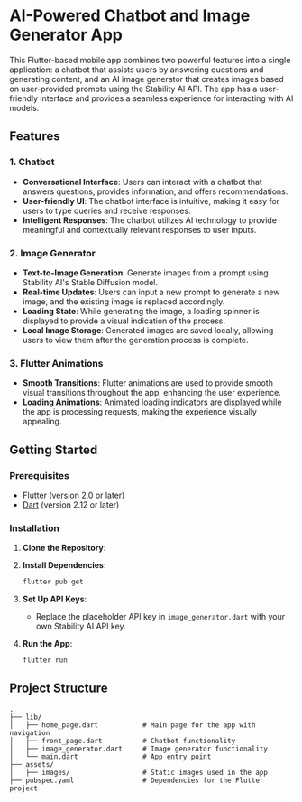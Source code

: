 # AI-Powered Chatbot and Image Generator App

This Flutter-based mobile app combines two powerful features into a single application: a chatbot that assists users by answering questions and generating content, and an AI image generator that creates images based on user-provided prompts using the Stability AI API. The app has a user-friendly interface and provides a seamless experience for interacting with AI models.

## Features

### 1. Chatbot
- **Conversational Interface**: Users can interact with a chatbot that answers questions, provides information, and offers recommendations.
- **User-friendly UI**: The chatbot interface is intuitive, making it easy for users to type queries and receive responses.
- **Intelligent Responses**: The chatbot utilizes AI technology to provide meaningful and contextually relevant responses to user inputs.

### 2. Image Generator
- **Text-to-Image Generation**: Generate images from a prompt using Stability AI's Stable Diffusion model.
- **Real-time Updates**: Users can input a new prompt to generate a new image, and the existing image is replaced accordingly.
- **Loading State**: While generating the image, a loading spinner is displayed to provide a visual indication of the process.
- **Local Image Storage**: Generated images are saved locally, allowing users to view them after the generation process is complete.

### 3. Flutter Animations
- **Smooth Transitions**: Flutter animations are used to provide smooth visual transitions throughout the app, enhancing the user experience.
- **Loading Animations**: Animated loading indicators are displayed while the app is processing requests, making the experience visually appealing.



## Getting Started

### Prerequisites
- [Flutter](https://flutter.dev/docs/get-started/install) (version 2.0 or later)
- [Dart](https://dart.dev/get-dart) (version 2.12 or later)

### Installation

1. **Clone the Repository**:

2. **Install Dependencies**:
    ```bash
    flutter pub get
    ```

3. **Set Up API Keys**:
    - Replace the placeholder API key in `image_generator.dart` with your own Stability AI API key.

4. **Run the App**:
    ```bash
    flutter run
    ```

## Project Structure

```plaintext
.
├── lib/
│   ├── home_page.dart           # Main page for the app with navigation
│   ├── front_page.dart          # Chatbot functionality
│   ├── image_generator.dart     # Image generator functionality
│   └── main.dart                # App entry point
├── assets/
│   ├── images/                  # Static images used in the app
├── pubspec.yaml                 # Dependencies for the Flutter project
